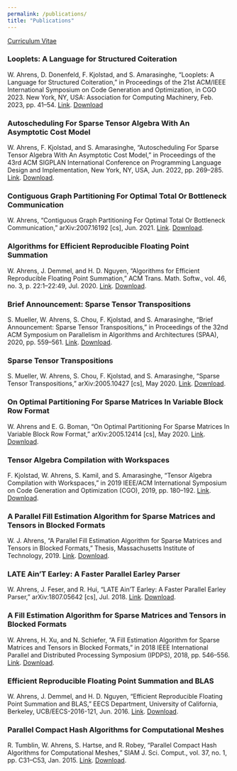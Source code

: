 ```yaml
---
permalink: /publications/
title: "Publications"
---
```


[Curriculum Vitae](/assets/documents/willow_ahrens_cv.pdf)

### Looplets: A Language for Structured Coiteration
W. Ahrens, D. Donenfeld, F. Kjolstad, and S. Amarasinghe, “Looplets: A Language for Structured Coiteration,” in Proceedings of the 21st ACM/IEEE International Symposium on Code Generation and Optimization, in CGO 2023. New York, NY, USA: Association for Computing Machinery, Feb. 2023, pp. 41–54. [Link](https://doi.org/10.1145/3579990.3580020). [Download](/assets/documents/ahrens_looplets_2023.pdf)

### Autoscheduling For Sparse Tensor Algebra With An Asymptotic Cost Model
W. Ahrens, F. Kjolstad, and S. Amarasinghe, “Autoscheduling For Sparse Tensor Algebra With An Asymptotic Cost Model,” in Proceedings of the 43rd ACM SIGPLAN International Conference on Programming Language Design and Implementation, New York, NY, USA, Jun. 2022, pp. 269–285.
[Link](https://doi.org/10.1145/3519939.3523442). [Download](/assets/documents/ahrens_autoscheduling_2022.pdf).

### Contiguous Graph Partitioning For Optimal Total Or Bottleneck Communication
W. Ahrens, “Contiguous Graph Partitioning For Optimal Total Or Bottleneck Communication,” arXiv:2007.16192 [cs], Jun. 2021.
[Link](https://arxiv.org/abs/2007.16192v4). [Download](/assets/documents/ahrens_contiguous_2021.pdf).

### Algorithms for Efficient Reproducible Floating Point Summation
W. Ahrens, J. Demmel, and H. D. Nguyen, “Algorithms for Efficient Reproducible Floating Point Summation,” ACM Trans. Math. Softw., vol. 46, no. 3, p. 22:1–22:49, Jul. 2020.
[Link](https://doi.org/10.1145/3389360). [Download](/assets/documents/ahrens_algorithms_2020.pdf).

### Brief Announcement: Sparse Tensor Transpositions
S. Mueller, W. Ahrens, S. Chou, F. Kjolstad, and S. Amarasinghe, “Brief Announcement: Sparse Tensor Transpositions,” in Proceedings of the 32nd ACM Symposium on Parallelism in Algorithms and Architectures (SPAA), 2020, pp. 559–561.
[Link](https://doi.org/10.1145/3350755.3400245). [Download](/assets/documents/mueller_sparse_2020.pdf).

### Sparse Tensor Transpositions
S. Mueller, W. Ahrens, S. Chou, F. Kjolstad, and S. Amarasinghe, “Sparse Tensor Transpositions,” arXiv:2005.10427 [cs], May 2020.
[Link](https://arxiv.org/abs/2005.10427v1). [Download](/assets/documents/mueller_sparse_2020-1.pdf).

### On Optimal Partitioning For Sparse Matrices In Variable Block Row Format
W. Ahrens and E. G. Boman, “On Optimal Partitioning For Sparse Matrices In Variable Block Row Format,” arXiv:2005.12414 [cs], May 2020.
[Link](http://arxiv.org/abs/2005.12414). [Download](/assets/documents/ahrens_optimal_2020.pdf).

### Tensor Algebra Compilation with Workspaces
F. Kjolstad, W. Ahrens, S. Kamil, and S. Amarasinghe, “Tensor Algebra Compilation with Workspaces,” in 2019 IEEE/ACM International Symposium on Code Generation and Optimization (CGO), 2019, pp. 180–192.
[Link](https://doi.org/10.1109/CGO.2019.8661185). [Download](/assets/documents/kjolstad_tensor_2019.pdf).

### A Parallel Fill Estimation Algorithm for Sparse Matrices and Tensors in Blocked Formats
W. J. Ahrens, “A Parallel Fill Estimation Algorithm for Sparse Matrices and Tensors in Blocked Formats,” Thesis, Massachusetts Institute of Technology, 2019.
[Link](https://dspace.mit.edu/handle/1721.1/121653). [Download](/assets/documents/ahrens_parallel_2019.pdf).

### LATE Ain’T Earley: A Faster Parallel Earley Parser
W. Ahrens, J. Feser, and R. Hui, “LATE Ain’T Earley: A Faster Parallel Earley Parser,” arXiv:1807.05642 [cs], Jul. 2018.
[Link](http://arxiv.org/abs/1807.05642). [Download](/assets/documents/ahrens_late_2018.pdf).

### A Fill Estimation Algorithm for Sparse Matrices and Tensors in Blocked Formats
W. Ahrens, H. Xu, and N. Schiefer, “A Fill Estimation Algorithm for Sparse Matrices and Tensors in Blocked Formats,” in 2018 IEEE International Parallel and Distributed Processing Symposium (IPDPS), 2018, pp. 546–556.
[Link](https://doi.org/10.1109/IPDPS.2018.00064). [Download](/assets/documents/ahrens_fill_2018.pdf).

### Efficient Reproducible Floating Point Summation and BLAS
W. Ahrens, J. Demmel, and H. D. Nguyen, “Efficient Reproducible Floating Point Summation and BLAS,” EECS Department, University of California, Berkeley, UCB/EECS-2016-121, Jun. 2016.
[Link](http://www2.eecs.berkeley.edu/Pubs/TechRpts/2016/EECS-2016-121.html). [Download](/assets/documents/ahrens_efficient_2016.pdf).

### Parallel Compact Hash Algorithms for Computational Meshes
R. Tumblin, W. Ahrens, S. Hartse, and R. Robey, “Parallel Compact Hash Algorithms for Computational Meshes,” SIAM J. Sci. Comput., vol. 37, no. 1, pp. C31–C53, Jan. 2015.
[Link](https://doi.org/10.1137/13093371X). [Download](/assets/documents/tumblin_parallel_2015.pdf).
